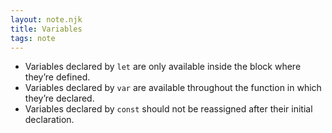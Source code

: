 ```yaml
---
layout: note.njk
title: Variables
tags: note
---
```

- Variables declared by `let` are only available inside the block where they’re defined.
- Variables declared by `var` are available throughout the function in which they’re declared.
- Variables declared by `const` should not be reassigned after their initial declaration.